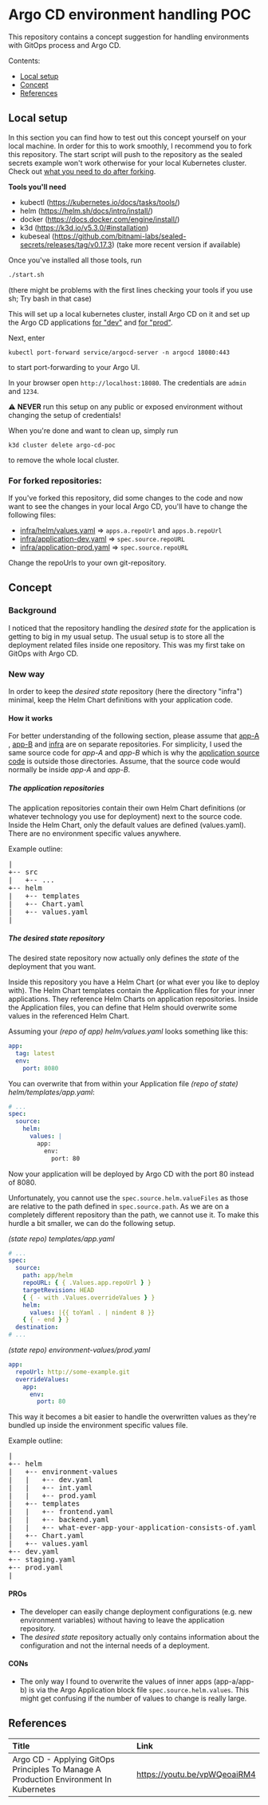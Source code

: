 # Argo CD environment handling POC

This repository contains a concept suggestion for handling environments with GitOps
process and Argo CD.

Contents:

- [Local setup](#local-setup)
- [Concept](#concept)
- [References](#references)

## Local setup

In this section you can find how to test out this concept yourself on your local
machine.
In order for this to work smoothly, I recommend you to fork this repository. The start script will push to the repository as the sealed secrets example won't work otherwise for your local Kubernetes cluster. Check out [what you need to do after forking](#for-forked-repositories).

**Tools you'll need**

- kubectl (https://kubernetes.io/docs/tasks/tools/)
- helm (https://helm.sh/docs/intro/install/)
- docker (https://docs.docker.com/engine/install/)
- k3d (https://k3d.io/v5.3.0/#installation)
- kubeseal (https://github.com/bitnami-labs/sealed-secrets/releases/tag/v0.17.3) (take more recent version if available)

Once you've installed all those tools, run

```bash
./start.sh
```
(there might be problems with the first lines checking your tools if you use sh; Try bash in that case)

This will set up a local kubernetes cluster, install Argo CD on it and set up the
Argo CD applications [for "dev"](infra/application-dev.yaml)
and [for "prod"](infra/application-prod.yaml).

Next, enter

```shell
kubectl port-forward service/argocd-server -n argocd 18080:443
```

to start port-forwarding to your Argo UI.

In your browser open `http://localhost:18080`. The credentials are `admin`
and `1234`.

:warning: **NEVER** run this setup on any public or exposed environment without
changing the setup of credentials!

When you're done and want to clean up, simply run

```shell
k3d cluster delete argo-cd-poc
```

to remove the whole local cluster.

### For forked repositories:

If you've forked this repository, did some changes to the code and now want to see
the changes in your local Argo CD, you'll have to change the following files:

- [infra/helm/values.yaml](infra/helm/values.yaml) => `apps.a.repoUrl`
  and `apps.b.repoUrl`
- [infra/application-dev.yaml](infra/application-dev.yaml) => `spec.source.repoURL`
- [infra/application-prod.yaml](infra/application-prod.yaml) => `spec.source.repoURL`

Change the repoUrls to your own git-repository.

## Concept

### Background

I noticed that the repository handling the _desired state_ for the application is
getting to big in my usual setup. The usual setup is to store all the deployment
related files inside one repository. This was my first take on GitOps with Argo CD.

### New way

In order to keep the _desired state_ repository (here the directory "infra")
minimal, keep the Helm Chart definitions with your application code.

#### How it works

For better understanding of the following section, please assume that [app-A](app-A)
, [app-B](app-B) and [infra](infra) are on separate repositories. For simplicity, I
used the same source code for _app-A_ and _app-B_ which is why
the [application source code](common-src) is outside those directories. Assume, that
the source code would normally be inside _app-A_ and _app-B_.

##### The application repositories

The application repositories contain their own Helm Chart definitions (or whatever
technology you use for deployment) next to the source code. Inside the Helm Chart,
only the default values are defined (values.yaml). There are no environment specific
values anywhere.

Example outline:
<pre>
|
+-- src
|   +-- ...
+-- helm
|   +-- templates
|   +-- Chart.yaml
|   +-- values.yaml
|
</pre>

##### The desired state repository

The desired state repository now actually only defines the _state_ of the deployment
that you want.

Inside this repository you have a Helm Chart (or what ever you like to deploy with).
The Helm Chart templates contain the Application files for your inner applications.
They reference Helm Charts on application repositories. Inside the Application files,
you can define that Helm should overwrite some values in the referenced Helm Chart.

Assuming your _(repo of app) helm/values.yaml_ looks something like this:

```yaml
app:
  tag: latest
  env:
    port: 8080
```

You can overwrite that from within your Application file _(repo of state)
helm/templates/app.yaml_:

```yaml
# ...
spec:
  source:
    helm:
      values: |
        app:
          env:
            port: 80
```

Now your application will be deployed by Argo CD with the port 80 instead of 8080.

Unfortunately, you cannot use the `spec.source.helm.valueFiles` as those are relative
to the path defined in `spec.source.path`. As we are on a completely different
repository than the path, we cannot use it. To make this hurdle a bit smaller, we can
do the following setup.

_(state repo) templates/app.yaml_

```yaml
# ...
spec:
  source:
    path: app/helm
    repoURL: { { .Values.app.repoUrl } }
    targetRevision: HEAD
    { { - with .Values.overrideValues } }
    helm:
      values: |{{ toYaml . | nindent 8 }}
    { { - end } }
  destination:
# ...
```

_(state repo) environment-values/prod.yaml_

```yaml
app:
  repoUrl: http://some-example.git
  overrideValues:
    app:
      env:
        port: 80
```

This way it becomes a bit easier to handle the overwritten values as they're bundled
up inside the environment specific values file.

Example outline:
<pre>
|
+-- helm
|   +-- environment-values
|   |   +-- dev.yaml
|   |   +-- int.yaml
|   |   +-- prod.yaml
|   +-- templates
|   |   +-- frontend.yaml
|   |   +-- backend.yaml
|   |   +-- what-ever-app-your-application-consists-of.yaml
|   +-- Chart.yaml
|   +-- values.yaml
+-- dev.yaml
+-- staging.yaml
+-- prod.yaml
|
</pre>

#### PROs

- The developer can easily change deployment configurations (e.g. new environment
  variables) without having to leave the application repository.
- The _desired state_ repository actually only contains information about the
  configuration and not the internal needs of a deployment.

#### CONs

- The only way I found to overwrite the values of inner apps (app-a/app-b) is via the
  Argo Application block file `spec.source.helm.values`. This might get confusing if
  the number of values to change is really large.

## References

| Title                                                                                 | Link                         |
|:--------------------------------------------------------------------------------------|:-----------------------------|
| Argo CD - Applying GitOps Principles To Manage A Production Environment In Kubernetes | https://youtu.be/vpWQeoaiRM4 |
